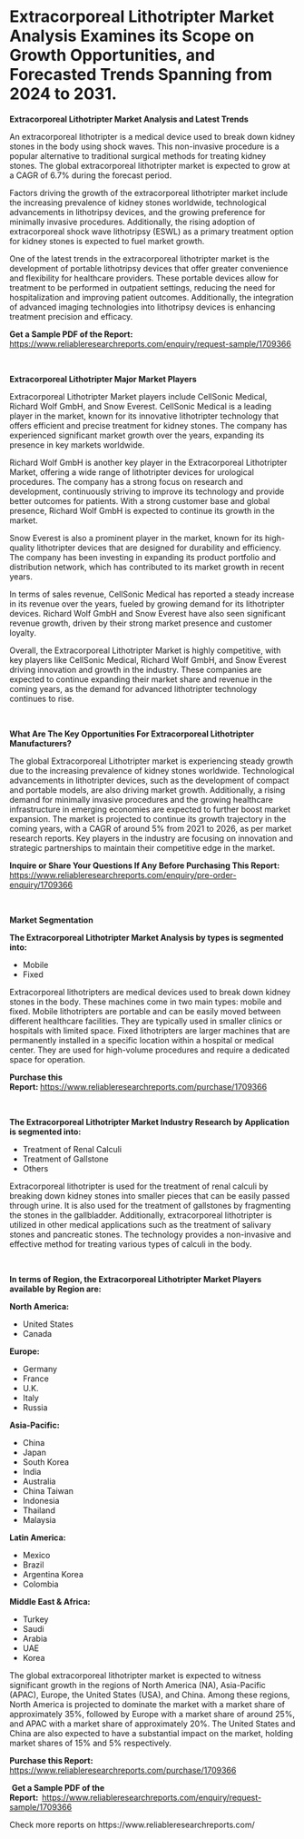 <p><h1>Extracorporeal Lithotripter Market Analysis Examines its Scope on Growth Opportunities, and Forecasted Trends Spanning from 2024 to 2031.</h1></p><p><strong>Extracorporeal Lithotripter Market Analysis and Latest Trends</strong></p>
<p><p>An extracorporeal lithotripter is a medical device used to break down kidney stones in the body using shock waves. This non-invasive procedure is a popular alternative to traditional surgical methods for treating kidney stones. The global extracorporeal lithotripter market is expected to grow at a CAGR of 6.7% during the forecast period.</p><p>Factors driving the growth of the extracorporeal lithotripter market include the increasing prevalence of kidney stones worldwide, technological advancements in lithotripsy devices, and the growing preference for minimally invasive procedures. Additionally, the rising adoption of extracorporeal shock wave lithotripsy (ESWL) as a primary treatment option for kidney stones is expected to fuel market growth.</p><p>One of the latest trends in the extracorporeal lithotripter market is the development of portable lithotripsy devices that offer greater convenience and flexibility for healthcare providers. These portable devices allow for treatment to be performed in outpatient settings, reducing the need for hospitalization and improving patient outcomes. Additionally, the integration of advanced imaging technologies into lithotripsy devices is enhancing treatment precision and efficacy.</p></p>
<p><strong>Get a Sample PDF of the Report:&nbsp;</strong> <a href="https://www.reliableresearchreports.com/enquiry/request-sample/1709366">https://www.reliableresearchreports.com/enquiry/request-sample/1709366</a></p>
<p>&nbsp;</p>
<p><strong>Extracorporeal Lithotripter Major Market Players</strong></p>
<p><p>Extracorporeal Lithotripter Market players include CellSonic Medical, Richard Wolf GmbH, and Snow Everest. CellSonic Medical is a leading player in the market, known for its innovative lithotripter technology that offers efficient and precise treatment for kidney stones. The company has experienced significant market growth over the years, expanding its presence in key markets worldwide.</p><p>Richard Wolf GmbH is another key player in the Extracorporeal Lithotripter Market, offering a wide range of lithotripter devices for urological procedures. The company has a strong focus on research and development, continuously striving to improve its technology and provide better outcomes for patients. With a strong customer base and global presence, Richard Wolf GmbH is expected to continue its growth in the market.</p><p>Snow Everest is also a prominent player in the market, known for its high-quality lithotripter devices that are designed for durability and efficiency. The company has been investing in expanding its product portfolio and distribution network, which has contributed to its market growth in recent years.</p><p>In terms of sales revenue, CellSonic Medical has reported a steady increase in its revenue over the years, fueled by growing demand for its lithotripter devices. Richard Wolf GmbH and Snow Everest have also seen significant revenue growth, driven by their strong market presence and customer loyalty.</p><p>Overall, the Extracorporeal Lithotripter Market is highly competitive, with key players like CellSonic Medical, Richard Wolf GmbH, and Snow Everest driving innovation and growth in the industry. These companies are expected to continue expanding their market share and revenue in the coming years, as the demand for advanced lithotripter technology continues to rise.</p></p>
<p>&nbsp;</p>
<p><strong>What Are The Key Opportunities For Extracorporeal Lithotripter Manufacturers?</strong></p>
<p><p>The global Extracorporeal Lithotripter market is experiencing steady growth due to the increasing prevalence of kidney stones worldwide. Technological advancements in lithotripter devices, such as the development of compact and portable models, are also driving market growth. Additionally, a rising demand for minimally invasive procedures and the growing healthcare infrastructure in emerging economies are expected to further boost market expansion. The market is projected to continue its growth trajectory in the coming years, with a CAGR of around 5% from 2021 to 2026, as per market research reports. Key players in the industry are focusing on innovation and strategic partnerships to maintain their competitive edge in the market.</p></p>
<p><strong>Inquire or Share Your Questions If Any Before Purchasing This Report:</strong> <a href="https://www.reliableresearchreports.com/enquiry/pre-order-enquiry/1709366">https://www.reliableresearchreports.com/enquiry/pre-order-enquiry/1709366</a></p>
<p>&nbsp;</p>
<p><strong>Market Segmentation</strong></p>
<p><strong>The Extracorporeal Lithotripter Market Analysis by types is segmented into:</strong></p>
<p><ul><li>Mobile</li><li>Fixed</li></ul></p>
<p><p>Extracorporeal lithotripters are medical devices used to break down kidney stones in the body. These machines come in two main types: mobile and fixed. Mobile lithotripters are portable and can be easily moved between different healthcare facilities. They are typically used in smaller clinics or hospitals with limited space. Fixed lithotripters are larger machines that are permanently installed in a specific location within a hospital or medical center. They are used for high-volume procedures and require a dedicated space for operation.</p></p>
<p><strong>Purchase this Report:&nbsp;</strong><a href="https://www.reliableresearchreports.com/purchase/1709366">https://www.reliableresearchreports.com/purchase/1709366</a></p>
<p>&nbsp;</p>
<p><strong>The Extracorporeal Lithotripter Market Industry Research by Application is segmented into:</strong></p>
<p><ul><li>Treatment of Renal Calculi</li><li>Treatment of Gallstone</li><li>Others</li></ul></p>
<p><p>Extracorporeal lithotripter is used for the treatment of renal calculi by breaking down kidney stones into smaller pieces that can be easily passed through urine. It is also used for the treatment of gallstones by fragmenting the stones in the gallbladder. Additionally, extracorporeal lithotripter is utilized in other medical applications such as the treatment of salivary stones and pancreatic stones. The technology provides a non-invasive and effective method for treating various types of calculi in the body.</p></p>
<p>&nbsp;</p>
<p><strong>In terms of Region, the Extracorporeal Lithotripter Market Players available by Region are:</strong></p>
<p>
    <p> <strong> North America: </strong>
        <ul>
            <li>United States</li>
            <li>Canada</li>
        </ul>
        </p> 
    <p> <strong> Europe: </strong>
        <ul>
            <li>Germany</li>
            <li>France</li>
            <li>U.K.</li>
            <li>Italy</li>
            <li>Russia</li>
        </ul>
        </p> 
    <p> <strong> Asia-Pacific: </strong>
        <ul>
            <li>China</li>
            <li>Japan</li>
            <li>South Korea</li>
            <li>India</li>
            <li>Australia</li>
            <li>China Taiwan</li>
            <li>Indonesia</li>
            <li>Thailand</li>
            <li>Malaysia</li>
        </ul>
        </p> 
    <p> <strong> Latin America: </strong>
        <ul>
            <li>Mexico</li>
            <li>Brazil</li>
            <li>Argentina Korea</li>
            <li>Colombia</li>
        </ul>
        </p> 
    <p> <strong> Middle East & Africa: </strong>
        <ul>
            <li>Turkey</li>
            <li>Saudi</li>
            <li>Arabia</li>
            <li>UAE</li>
            <li>Korea</li>
        </ul>
    </p>
    </p>
<p><p>The global extracorporeal lithotripter market is expected to witness significant growth in the regions of North America (NA), Asia-Pacific (APAC), Europe, the United States (USA), and China. Among these regions, North America is projected to dominate the market with a market share of approximately 35%, followed by Europe with a market share of around 25%, and APAC with a market share of approximately 20%. The United States and China are also expected to have a substantial impact on the market, holding market shares of 15% and 5% respectively.</p></p>
<p><strong>Purchase this Report: </strong><a href="https://www.reliableresearchreports.com/purchase/1709366">https://www.reliableresearchreports.com/purchase/1709366</a></p>
<p>&nbsp;<strong>Get a Sample PDF of the Report:&nbsp;&nbsp;</strong><a href="https://www.reliableresearchreports.com/enquiry/request-sample/1709366">https://www.reliableresearchreports.com/enquiry/request-sample/1709366</a></p>
<p><strong></strong></p>
<p>Check more reports on https://www.reliableresearchreports.com/</p>